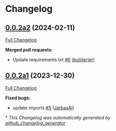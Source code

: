 # Changelog

## [0.0.2a2](https://github.com/OpenVoiceOS/ovos-PHAL-plugin-wallpaper-manager/tree/0.0.2a2) (2024-02-11)

[Full Changelog](https://github.com/OpenVoiceOS/ovos-PHAL-plugin-wallpaper-manager/compare/0.0.2a1...0.0.2a2)

**Merged pull requests:**

- Update requirements.txt [\#6](https://github.com/OpenVoiceOS/ovos-PHAL-plugin-wallpaper-manager/pull/6) ([builderjer](https://github.com/builderjer))

## [0.0.2a1](https://github.com/OpenVoiceOS/ovos-PHAL-plugin-wallpaper-manager/tree/0.0.2a1) (2023-12-30)

[Full Changelog](https://github.com/OpenVoiceOS/ovos-PHAL-plugin-wallpaper-manager/compare/0.0.1...0.0.2a1)

**Fixed bugs:**

- update imports [\#5](https://github.com/OpenVoiceOS/ovos-PHAL-plugin-wallpaper-manager/pull/5) ([JarbasAl](https://github.com/JarbasAl))



\* *This Changelog was automatically generated by [github_changelog_generator](https://github.com/github-changelog-generator/github-changelog-generator)*
